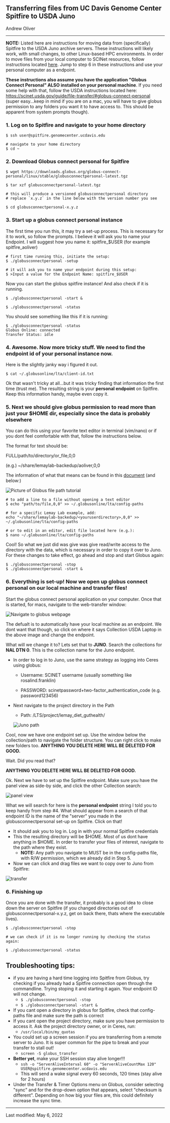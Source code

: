 ## **Transferring files from UC Davis Genome Center Spitfire to USDA Juno**

Andrew Oliver
____________
**NOTE:** Listed here are instructions for moving data from (specifically) Spitfire to the USDA Juno archive servers. These instructions will likely work, with small changes, to other Linux-based HPC environments. In order to move files from your local computer to SCINet resources, follow instructions located [here](https://scinet.usda.gov/guide/file-transfer/#:~:text=Globus%20Online%20is%20the%20recommended,code%20for%20every%20file%20transfer.). Jump to step 6 in these instructions and use your personal computer as a endpoint.

**These instructions also assume you have the application "Globus Connect Personal" ALSO installed on your personal machine**. If you need some help with that, follow the USDA instructions located here: https://scinet.usda.gov/guide/file-transfer/#globus-connect-personal (super easy...keep in mind if you are on a mac, you will have to give globus permission to any folders you want it to have access to. This should be apparent from system prompts though).


### 1. Log on to Spitfire and navigate to your home directory

```
$ ssh user@spitfire.genomecenter.ucdavis.edu

# navigate to your home directory
$ cd ~
```

### 2. Download Globus connect personal for Spitfire

```
$ wget https://downloads.globus.org/globus-connect-personal/linux/stable/globusconnectpersonal-latest.tgz

$ tar xzf globusconnectpersonal-latest.tgz

# this will produce a versioned globusconnectpersonal directory
# replace `x.y.z` in the line below with the version number you see

$ cd globusconnectpersonal-x.y.z
```

### 3. Start up a globus connect personal instance
The first time you run this, it may try a set-up process. This is necessary for it to work, so follow the prompts. I believe it will ask you to name your Endpoint. I will suggest how you name it: spitfire_$USER (for example spitfire_aoliver)

```
# first time running this, initiate the setup:
$ ./globusconnectpersonal -setup

# it will ask you to name your endpoint during this setup:
$ >Input a value for the Endpoint Name: spitfire_$USER
```
Now you can start the globus spitfire instance! And also check if it is running.

```
$ ./globusconnectpersonal -start &

$ ./globusconnectpersonal -status
```


You should see something like this if it is running:

```
$ ./globusconnectpersonal -status
Globus Online: connected
Transfer Status: idle
```

### 4. Awesome. Now more tricky stuff. We need to find the endpoint id of your personal instance now. 
Here is the slightly janky way i figured it out.

```
$ cat ~/.globusonline/lta/client-id.txt
```
Ok that wasn't tricky at all...but it was tricky finding that information the first time (trust me). The resulting string is your **personal endpoint** on Spitfire. Keep this information handy, maybe even copy it.

### 5. Next we should give globus permission to read more than just your $HOME dir, especially since the data is probably elsewhere
You can do this using your favorite text editor in terminal (vim/nano) or if you dont feel comfortable with that, follow the instructions below.

The format for text should be:

FULL/path/to/directory/or_file,0,0


(e.g.) ~/share/lemaylab-backedup/aoliver,0,0

The information of what that means can be found in this [document](https://docs.globus.org/how-to/globus-connect-personal-linux/) (and below:)

![Picture of Globus file path tutorial](globus_filepaths.png)



```
# to add a line to a file without opening a text editor
$ echo "path/to/file,0,0" >> ~/.globusonline/lta/config-paths 

# for a specific Lemay Lab example, add:
echo "~/share/lemaylab-backedup/<youruserdirectory>,0,0" >> ~/.globusonline/lta/config-paths

# or to edit in an editor, edit file located here (e.g.):
$ nano ~/.globusonline/lta/config-paths
```
Cool! So what we just did was give was give read/write access to the directory with the data, which is necessary in order to copy it over to Juno. For these changes to take effect, go ahead and stop and start Globus again:

```
$ ./globusconnectpersonal -stop
$ ./globusconnectpersonal -start &
```

### 6. Everything is set-up! Now we open up globus connect personal on our local machine and transfer files!

Start the globus connect personal application on your computer. Once that is started, for macs, navigate to the web-transfer window:

![Navigate to globus webpage](web_transfer.png)

The defualt is to automatically have your local machine as an endpoint. We dont want that though, so click on where it says Collection USDA Laptop in the above image and change the endpoint.

What will we change it to? Lets set that to **JUNO**. Search the collections for **NAL DTN 0**. This is the collection name for the Juno endpoint.

- In order to log in to Juno, use the same strategy as logging into Ceres using globus:

  - Username: SCINET username (usually something like rosalind.franklin)

  - PASSWORD: scinetpassword+two-factor_authentication_code (e.g. password123456)
- Next navigate to the project directory in the Path
  - Path: /LTS/project/lemay_diet_guthealth/


  ![Juno path](juno_path.png)

Cool, now we have one endpoint set up. Use the window below the collection/path to navigate the folder structure. You can right click to make new folders too. **ANYTHING YOU DELETE HERE WILL BE DELETED FOR GOOD.**

Wait. Did you read that?

**ANYTHING YOU DELETE HERE WILL BE DELETED FOR GOOD.**

Ok. Next we have to set up the Spitfire endpoint. Make sure you have the panel view as side-by side, and click the other Collection search:

![panel view](panel_view.png)

What we will search for here is the **personal endpoint** string I told you to keep handy from step #4. What should appear from a search of that endpoint ID is the name of the "server" you made in the globusconnectpersonal set-up on Spitfire. Click on that!

- It should ask you to log in. Log in with your normal Spitfire credentials
- This the resulting directory will be $HOME. Most of us dont have anything in $HOME. In order to transfer your files of interest, navigate to the path where they exist. 
  - **NOTE:** Any path you navigate to MUST be in the config-paths file, with R/W permission, which we already did in Step 5. 
- Now we can click and drag files we want to copy over to Juno from Spitfire:

![transfer](transfer.png)


### 6. Finishing up

Once you are done with the transfer, it probably is a good idea to close down the server on Spitfire (if you changed directories out of globusconnectpersonal-x.y.z, get on back there, thats where the executable lives). 

```
$ ./globusconnectpersonal -stop

# we can check if it is no longer running by checking the status again:

$ ./globusconnectpersonal -status
```

## Troubleshooting tips:

- if you are having a hard time logging into Spitfire from Globus, try checking if you already had a Spitfire connection open through the commandline. Trying stoping it and starting it again. Your endpoint ID will not change.
  - ```$ ./globusconnectpersonal -stop ```
  - ```$ ./globusconnectpersonal -start & ```
- If you cant open a directory in globus for Spitfire, check that config-paths file and make sure the path is correct
- If you cant open the project directory, make sure you have permission to access it. Ask the project directory owner, or in Ceres, run:
  - ``` /usr/local/bin/my_quotas ```
- You could set up a screen session if you are transferring from a remote server to Juno. It is super common for the pipe to break and your transfer to stall out!
  - ```screen -S globus_transfer```
- **Better yet**, make your SSH session stay alive longer!!!
  - ```ssh -o "ServerAliveInterval 60" -o "ServerAliveCountMax 120" USER@spitfire.genomecenter.ucdavis.edu```
  - This will send a wake signal every 60 seconds, 120 times (stay alive for 2 hours)
- Under the Transfer & Timer Options menu on Globus, consider selecting "sync" and for the drop-down option that appears, select "checksum is different". Depending on how big your files are, this could definitely increase the sync time. 

-----------
Last modified: May 6, 2022